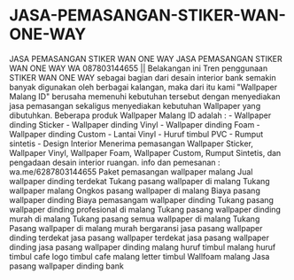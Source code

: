 # JASA-PEMASANGAN-STIKER-WAN-ONE-WAY
JASA PEMASANGAN STIKER WAN ONE WAY         JASA PEMASANGAN STIKER WAN ONE WAY WA 087803144655 || Belakangan ini Tren penggunaan STIKER WAN ONE WAY sebagai bagian dari desain interior bank semakin banyak digunakan oleh berbagai kalangan, maka dari itu kami "Wallpaper Malang ID" berusaha memenuhi kebutuhan tersebut dengan menyediakan jasa pemasangan sekaligus menyediakan kebutuhan Wallpaper yang dibutuhkan.  Beberapa produk Wallpaper Malang ID adalah : - Wallpaper dinding Sticker - Wallpaper dinding Vinyl - Wallpaper dinding Foam - Wallpaper dinding Custom - Lantai Vinyl - Huruf timbul PVC - Rumput sintetis - Design Interior  Menerima pemasangan Wallpaper Sticker, Wallpaper Vinyl, Wallpaper Foam, Wallpaper Custom, Rumput Sintetis, dan pengadaan desain interior ruangan. info dan pemesanan : wa.me/6287803144655   Paket pemasangan wallpaper malang Jual wallpaper dinding terdekat Tukang pasang wallpaper di malang Tukang wallpaper malang Ongkos pasang wallpaper di malang Biaya pasang wallpaper dinding Biaya pemasangam wallpaper dinding Tukang pasang wallpaper dinding profesional di malang Tukang pasang wallpaper dinding murah di malang Tukang pasang semua wallpaper di malang Tukang Pasang wallpaper di malang murah bergaransi jasa pasang wallpaper dinding terdekat jasa pasang wallpaper terdekat jasa pasang wallpaper dinding jasa pasang wallpaper dinding malang huruf timbul malang  huruf timbul cafe logo timbul cafe malang letter timbul Wallfoam malang Jasa pasang wallpaper dinding bank
